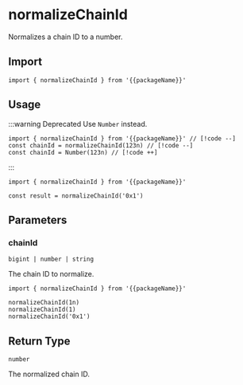 <!--
<script setup>
const packageName = 'wagmi'
</script>
-->

# normalizeChainId

Normalizes a chain ID to a number.

## Import

```ts-vue
import { normalizeChainId } from '{{packageName}}'
```

## Usage

:::warning Deprecated
Use `Number` instead.

```ts-vue
import { normalizeChainId } from '{{packageName}}' // [!code --]
const chainId = normalizeChainId(123n) // [!code --]
const chainId = Number(123n) // [!code ++]
```
:::

```ts-vue
import { normalizeChainId } from '{{packageName}}'

const result = normalizeChainId('0x1')
```

## Parameters


### chainId

`bigint | number | string`

The chain ID to normalize.

```ts-vue
import { normalizeChainId } from '{{packageName}}'

normalizeChainId(1n)
normalizeChainId(1)
normalizeChainId('0x1')
```

## Return Type

`number`

The normalized chain ID.
